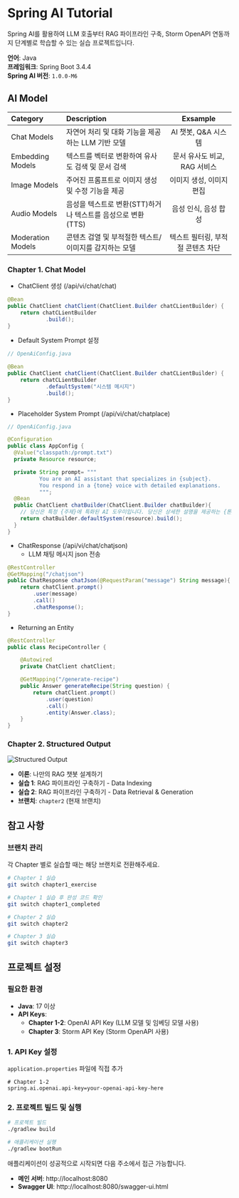 # Spring AI Tutorial

Spring AI를 활용하여 LLM 호출부터 RAG 파이프라인 구축, Storm OpenAPI 연동까지 단계별로 학습할 수 있는 실습 프로젝트입니다.

**언어**: Java  
**프레임워크**: Spring Boot 3.4.4        
**Spring AI 버전**: `1.0.0-M6`

## AI Model
| Category          | Description                              |   Exsample   |
|:------------------|:-----------------------------------------|:------------:|
| Chat Models       | 자연어 처리 및 대화 기능을 제공하는 LLM 기반 모델           | AI 챗봇, Q&A 시스템 |
| Embedding Models  | 텍스트를 벡터로 변환하여 유사도 검색 및 문서 검색            | 문서 유사도 비교, RAG 서비스 |
| Image Models      | 주어진 프롬프트로 이미지 생성 및 수정 기능을 제공            | 이미지 생성, 이미지 편집 |
| Audio Models      | 음성을 텍스트로 변환(STT)하거나 텍스트를 음성으로 변환(TTS)  | 음성 인식, 음성 합성 |
| Moderation Models | 콘텐츠 검열 및 부적절한 텍스트/이미지를 감지하는 모델        | 텍스트 필터링, 부적절 콘텐츠 차단 |


### Chapter 1. Chat Model
- ChatClient 생성 (/api/vi/chat/chat)
```java
@Bean
public ChatClient chatClient(ChatClient.Builder chatCLientBuilder) {
    return chatCLientBuilder
            .build();
}
```

- Default System Prompt 설정 
```java
// OpenAiConfig.java

@Bean
public ChatClient chatClient(ChatClient.Builder chatCLientBuilder) {
    return chatCLientBuilder
            .defaultSystem("시스템 메시지")
            .build();
}
```

- Placeholder System Prompt (/api/vi/chat/chatplace)
```java
// OpenAiConfig.java

@Configuration
public class AppConfig {
  @Value("classpath:/prompt.txt")
  private Resource resource;

  private String prompt= """
          You are an AI assistant that specializes in {subject}.
          You respond in a {tone} voice with detailed explanations.
          """;
  @Bean
  public ChatClient chatBuilder(ChatClient.Builder chatBuilder){
    // 당신은 특정 {주제}에 특화된 AI 도우미입니다. 당신은 상세한 설명을 제공하는 {톤}과 음성으로 답변합니다.
    return chatBuilder.defaultSystem(resource).build();
  }
}
```
 
- ChatResponse (/api/vi/chat/chatjson)
  - LLM 채팅 메시지 json 전송
```java
@RestController
@GetMapping("/chatjson")
public ChatResponse chatJson(@RequestParam("message") String message){
    return chatClient.prompt()
        .user(message)
        .call()
        .chatResponse();
}
```
- Returning an Entity
```java
@RestController
public class RecipeController {

    @Autowired
    private ChatClient chatClient;

    @GetMapping("/generate-recipe")
    public Answer generateRecipe(String question) {
        return chatClient.prompt()
            .user(question)
            .call()
            .entity(Answer.class);
    }
}
``` 

### Chapter 2. Structured Output

![Structured Output](src/resources/templates/img/structured_output.png)


- **이론**: 나만의 RAG 챗봇 설계하기
- **실습 1**: RAG 파이프라인 구축하기 - Data Indexing
- **실습 2**: RAG 파이프라인 구축하기 - Data Retrieval & Generation
- **브랜치**: `chapter2` (현재 브랜치)


## 참고 사항

### 브랜치 관리
각 Chapter 별로 실습할 때는 해당 브랜치로 전환해주세요.

```bash
# Chapter 1 실습
git switch chapter1_exercise

# Chapter 1 실습 후 완성 코드 확인
git switch chapter1_completed

# Chapter 2 실습
git switch chapter2

# Chapter 3 실습
git switch chapter3
```

## 프로젝트 설정

### 필요한 환경
- **Java**: 17 이상
- **API Keys**:
    - **Chapter 1-2**: OpenAI API Key (LLM 모델 및 임베딩 모델 사용)
    - **Chapter 3**: Storm API Key (Storm OpenAPI 사용)

### 1. API Key 설정

`application.properties` 파일에 직접 추가
```properties
# Chapter 1-2
spring.ai.openai.api-key=your-openai-api-key-here
```

### 2. 프로젝트 빌드 및 실행

```bash
# 프로젝트 빌드
./gradlew build

# 애플리케이션 실행
./gradlew bootRun
```

애플리케이션이 성공적으로 시작되면 다음 주소에서 접근 가능합니다.
- **메인 서버**: http://localhost:8080
- **Swagger UI**: http://localhost:8080/swagger-ui.html
